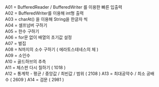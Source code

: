 A01 = BufferedReader / BufferedWriter 를 이용한 빠른 입출력  
A02 = BufferedWriter를 이용해 int형 출력  
A03 = charAt() 을 이용해 String을 한글자 씩  
A04 = 셀프넘버 구하기  
A05 = 한수 구하기  
A06 = for문 없이 배열의 초기값 설정  
A07 = 벌집  
A08 = N까지의 소수 구하기 ( 에라토스테네스의 체 )  
A09 = 소인수  
A10 = 골드하브의 추측  
A11 = 체스판 다시 칠하기 ( 1018 )  
A12 = 통계학 - 평균 / 중앙값 / 최빈값 / 범위 ( 2108 )
A13 = 최대공약수 / 최소 공배수 ( 2609 )
A14 = 검문 ( 2981 )
